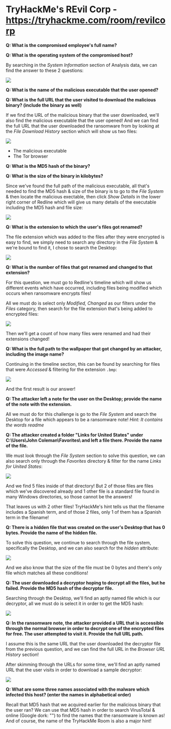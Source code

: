 # TryHackMe's REvil Corp - https://tryhackme.com/room/revilcorp

**Q: What is the compromised employee's full name?**

**Q: What is the operating system of the compromised host?**

By searching in the *System Information* section of Analysis data, we can find the answer to these 2 questions:

![](https://i.imgur.com/8ByCBBN.png)

**Q: What is the name of the malicious executable that the user opened?**

**Q: What is the full URL that the user visited to download the malicious binary? (include the binary as well)**

If we find the URL of the malicious binary that the user downloaded, we'll also find the malicious executable that the user opened! And we can find the full URL that the user downloaded the ransomware from by looking at the *File Download History* section which will show us two files:

![](https://i.imgur.com/QJjsK3K.png)

* The malicious executable
* The Tor browser

**Q: What is the MD5 hash of the binary?**

**Q: What is the size of the binary in kilobytes?**

Since we've found the full path of the malicious executable, all that's needed to find the MD5 hash & size of the binary is to go to the *File System* & then locate the malicious exectable, then click *Show Details* in the lower right corner of Redline which will give us many details of the executable including the MD5 hash and file size:

![](https://i.imgur.com/UEVa398.png)

**Q: What is the extension to which the user's files got renamed?**

The file extension which was added to the files after they were encrypted is easy to find, we simply need to search any directory in the *File System* & we're bound to find it, I chose to search the Desktop:

![](https://i.imgur.com/y3bk3Bu.png)

**Q: What is the number of files that got renamed and changed to that extension?**

For this question, we must go to Redline's timeline which will show us different events which have occurred, including files being modified which occurs when ransomware encrypts files!

All we must do is select only *Modified, Changed* as our filters under the *Files* category, then search for the file extension that's being added to encrypted files:

![](https://i.imgur.com/OKc32uV.png)

Then we'll get a count of how many files were renamed and had their extensions changed!

**Q: What is the full path to the wallpaper that got changed by an attacker, including the image name?**

Continuing in the timeline section, this can be found by searching for files that were *Accessed* & filtering for the extension `.bmp`:

![](https://i.imgur.com/j8TkWR2.png)

And the first result is our answer!

**Q: The attacker left a note for the user on the Desktop; provide the name of the note with the extension.** 

All we must do for this challenge is go to the *File System* and search the Desktop for a file which appears to be a ransomware note! *Hint: It contains the words readme*

**Q: The attacker created a folder "Links for United States" under C:\Users\John Coleman\Favorites\ and left a file there. Provide the name of the file.**

We must look through the *File System* section to solve this question, we can also search only through the *Favorites* directory & filter for the name *Links for United States*:

![](https://i.imgur.com/SDMps2a.png)

And we find 5 files inside of that directory! But 2 of those files are files which we've discovered already and 1 other file is a standard file found in many Windows directories, so those cannot be the answers!

That leaves us with 2 other files! TryHackMe's hint tells us that the filename includes a Spanish term, and of those 2 files, only 1 of them has a Spanish term in the filename!

**Q: There is a hidden file that was created on the user's Desktop that has 0 bytes. Provide the name of the hidden file.**

To solve this question, we continue to search through the file system, specifically the Desktop, and we can also search for the *hidden* attribute:

![](https://i.imgur.com/eG04qm9.png)

And we also know that the size of the file must be 0 bytes and there's only file which matches all these conditions!

**Q: The user downloaded a decryptor hoping to decrypt all the files, but he failed. Provide the MD5 hash of the decryptor file.**

Searching through the Desktop, we'll find an aptly named file which is our decryptor, all we must do is select it in order to get the MD5 hash:

![](https://i.imgur.com/O4OrM9i.png)

**Q: In the ransomware note, the attacker provided a URL that is accessible through the normal browser in order to decrypt one of the encrypted files for free. The user attempted to visit it. Provide the full URL path.**

I assume this is the same URL that the user downloaded the decryptor file from the previous question, and we can find the full URL in the *Browser URL History* section!

After skimming through the URLs for some time, we'll find an aptly named URL that the user visits in order to download a sample decryptor:

![](https://i.imgur.com/ernxOXq.png)

**Q: What are some three names associated with the malware which infected this host? (enter the names in alphabetical order)**

Recall that MD5 hash that we acquired earlier for the malicious binary that the user ran? We can use that MD5 hash in order to search VirusTotal & online (Google dork: "<insert hash here>") to find the names that the ransomware is known as! And of course, the name of the TryHackMe Room is also a major hint!
